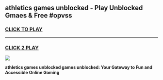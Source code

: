 
## athletics games unblocked - Play Unblocked Gmaes & Free #opvss
<h3>
<a href="https://news.freeplayer.one?title=athletics_games_unblocked&ref=24F">CLICK TO PLAY</a></h3>
<hr>

<h3>
<a href="https://news.freeplayer.one?title=athletics_games_unblocked&ref=24F">CLICK 2 PLAY</a>
  
</h3>

<a href="https://news.freeplayer.one?title=athletics_games_unblocked&ref=24F/"><img src="https://clearcache.store/games.png"></a>


**athletics games unblocked games unblocked: Your Gateway to Fun and Accessible Online Gaming**
